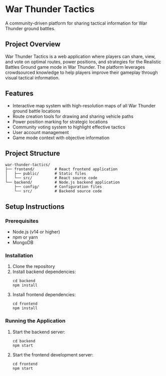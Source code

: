 # War Thunder Tactics

A community-driven platform for sharing tactical information for War Thunder ground battles.

## Project Overview

War Thunder Tactics is a web application where players can share, view, and vote on optimal routes, power positions, and strategies for the Realistic Battles Ground game mode in War Thunder. The platform leverages crowdsourced knowledge to help players improve their gameplay through visual tactical information.

## Features

- Interactive map system with high-resolution maps of all War Thunder ground battle locations
- Route creation tools for drawing and sharing vehicle paths
- Power position marking for strategic locations
- Community voting system to highlight effective tactics
- User account management
- Game mode context with objective information

## Project Structure

```
war-thunder-tactics/
├── frontend/         # React frontend application
│   ├── public/       # Static files
│   └── src/          # React source code
└── backend/          # Node.js backend application
    ├── config/       # Configuration files
    └── src/          # Backend source code
```

## Setup Instructions

### Prerequisites
- Node.js (v14 or higher)
- npm or yarn
- MongoDB

### Installation
1. Clone the repository
2. Install backend dependencies:
   ```
   cd backend
   npm install
   ```
3. Install frontend dependencies:
   ```
   cd frontend
   npm install
   ```

### Running the Application
1. Start the backend server:
   ```
   cd backend
   npm start
   ```
2. Start the frontend development server:
   ```
   cd frontend
   npm start
   ```
